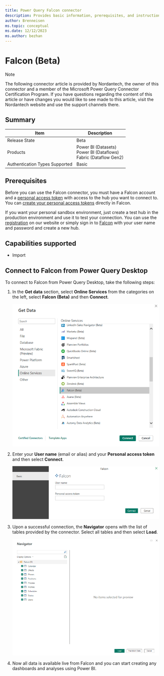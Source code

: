 ```yaml
---
title: Power Query Falcon connector
description: Provides basic information, prerequisites, and instructions on how to connect to Falcon.
author: Brenneisen
ms.topic: conceptual
ms.date: 12/12/2023
ms.author: bezhan
---
```


# Falcon (Beta)

> [!NOTE]
> The following connector article is provided by Nordantech, the owner of this connector and a member of the Microsoft Power Query Connector Certification Program. If you have questions regarding the content of this article or have changes you would like to see made to this article, visit the Nordantech website and use the support channels there.

## Summary

| Item                           | Description                                                             |
| ------------------------------ | ----------------------------------------------------------------------- |
| Release State                  | Beta                                                                    |
| Products                       | Power BI (Datasets)<br/>Power BI (Dataflows)<br/>Fabric (Dataflow Gen2) |
| Authentication Types Supported | Basic                                                                   |

## Prerequisites

Before you can use the Falcon connector, you must have a Falcon account and a [personal access token](https://docs.nordantech.com/#section/Authentication/Authentication-with-personal-access-token) with access to the hub you want to connect to. You can [create your personal access tokens](https://support.nordantech.com/en/articles/5988219-personal-access-tokens) directly in Falcon.

If you want your personal sandbox environment, just create a test hub in the production environment and use it to test your connection. You can use the [registration](https://www.nordantech.com/#registration) on our website or simply sign in to [Falcon](https://app.nordantech.com/) with your user name and password and create a new hub.

## Capabilities supported

-   Import

## Connect to Falcon from Power Query Desktop

To connect to Falcon from Power Query Desktop, take the following steps:

1. In the **Get data** section, select **Online Services** from the categories on the left, select **Falcon (Beta)** and then **Connect**.

    ![Get Data from Falcon.](media/falcon/get-data.png)

2. Enter your **User name** (email or alias) and your **Personal access token** and then select **Connect**.

    ![Sign in to Falcon.](media/falcon/sign-in.png)

3. Upon a successful connection, the **Navigator** opens with the list of tables provided by the connector. Select all tables and then select **Load**.

    ![Navigator.](media/falcon/navigator.png)

4. Now all data is available live from Falcon and you can start creating any dashboards and analyses using Power BI.

